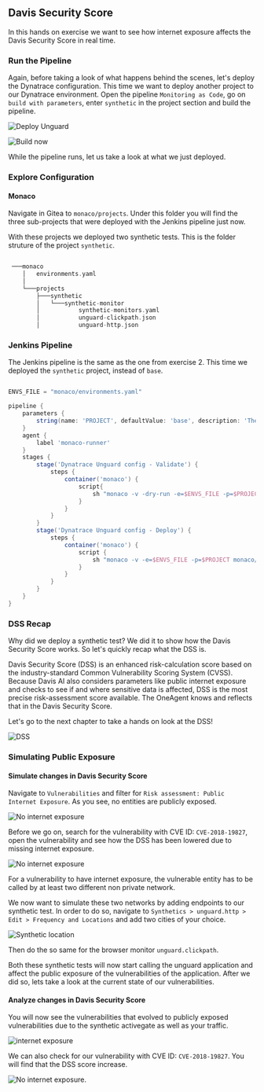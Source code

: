 ## Davis Security Score

In this hands on exercise we want to see how internet exposure affects the Davis Security Score in real time. 

### Run the Pipeline
Again, before taking a look of what happens behind the scenes, let's deploy the Dynatrace configuration. This time we want to deploy another project to our Dynatrace environment. Open the pipeline `Monitoring as Code`, go on `build with parameters`, enter `synthetic` in the project section and build the pipeline. 

![Deploy Unguard](../../assets/images/2-8-unguard-monaco.png)

![Build now](../../assets/images/2-9-synthetic-config.png)



While the pipeline runs, let us take a look at what we just deployed.


### Explore Configuration

#### Monaco 

Navigate in Gitea to `monaco/projects`. Under this folder you will find the three sub-projects that were deployed with the Jenkins pipeline just now. 

With these projects we deployed two synthetic tests. This is the folder struture of the project `synthetic`.


```groovy 

 ───monaco
    │   environments.yaml
    │       
    └───projects    
        ├───synthetic
        │   └───synthetic-monitor
        │           synthetic-monitors.yaml
        │           unguard-clickpath.json
        │           unguard-http.json 

```

### Jenkins Pipeline

The Jenkins pipeline is the same as the one from exercise 2. This time we deployed the `synthetic` project, instead of `base`.

```groovy

ENVS_FILE = "monaco/environments.yaml"

pipeline {
    parameters {
        string(name: 'PROJECT', defaultValue: 'base', description: 'The name of the monaco project to deploy.', trim: true)
    }
    agent {
        label 'monaco-runner'
    }
    stages {
        stage('Dynatrace Unguard config - Validate') {
            steps {
                container('monaco') {
                    script{
                        sh "monaco -v -dry-run -e=$ENVS_FILE -p=$PROJECT monaco/projects"
                    }
                }
            }
        }
        stage('Dynatrace Unguard config - Deploy') {
            steps {
                container('monaco') {
                    script {
                        sh "monaco -v -e=$ENVS_FILE -p=$PROJECT monaco/projects"
                    }
                }
            }
        }
    }
}

```

### DSS Recap
Why did we deploy a synthetic test? We did it to show how the Davis Security Score works. So let's quickly recap what the DSS is.

Davis Security Score (DSS) is an enhanced risk-calculation score based on the industry-standard Common Vulnerability Scoring System (CVSS). Because Davis AI also considers parameters like public internet exposure and checks to see if and where sensitive data is affected, DSS is the most precise risk-assessment score available.
The OneAgent knows and reflects that in the Davis Security Score.

Let's go to the next chapter to take a hands on look at the DSS!


![DSS](../../assets/images/4-1-DSS.png)



### Simulating Public Exposure

#### Simulate changes in Davis Security Score

Navigate to `Vulnerabilities` and filter for `Risk assessment: Public Internet Exposure`. As you see, no entities are publicly exposed.

![No internet exposure](../../assets/images/4-4-no-internet-exposure.png)

Before we go on, search for the vulnerability with CVE ID: `CVE-2018-19827`, open the vulnerability and see how the DSS has been lowered due to missing internet exposure.

![No internet exposure](../../assets/images/4-3-DSS-increase.png)

For a vulnerability to have internet exposure, the vulnerable entity has to be called by at least two different non private network. 

We now want to simulate these two networks by adding endpoints to our synthetic test. In order to do so, navigate to `Synthetics > unguard.http > Edit > Frequency and Locations` and add two cities of your choice. 

![Synthetic location](../../assets/images/4-7-synthetic-location-http.png)

Then do the so same for the browser monitor `unguard.clickpath`.

Both these synthetic tests will now start calling the unguard application and affect the public exposure of the vulnerabilities of the application. After we did so, lets take a look at the current state of our vulnerabilities.

#### Analyze changes in Davis Security Score

You will now see the vulnerabilities that evolved to publicly exposed vulnerabilities due to the synthetic activegate as well as your traffic.

![internet exposure](../../assets/images/4-5-internet-exposure.png)

We can also check for our vulnerability with CVE ID: `CVE-2018-19827`. You will find that the DSS score increase.

![No internet exposure](../../assets/images/4-6-DSS-exposure.png).


